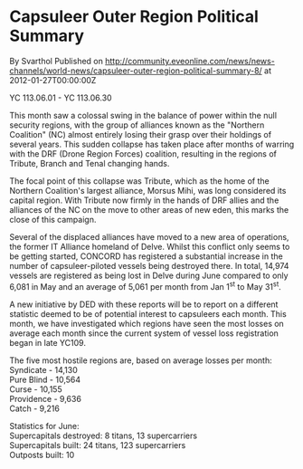 # Capsuleer Outer Region Political Summary
By Svarthol
Published on http://community.eveonline.com/news/news-channels/world-news/capsuleer-outer-region-political-summary-8/ at 2012-01-27T00:00:00Z

YC 113.06.01 - YC 113.06.30

This month saw a colossal swing in the balance of power within the null security regions, with the group of alliances known as the "Northern Coalition" (NC) almost entirely losing their grasp over their holdings of several years. This sudden collapse has taken place after months of warring with the DRF (Drone Region Forces) coalition, resulting in the regions of Tribute, Branch and Tenal changing hands.  
   
 The focal point of this collapse was Tribute, which as the home of the Northern Coalition's largest alliance, Morsus Mihi, was long considered its capital region. With Tribute now firmly in the hands of DRF allies and the alliances of the NC on the move to other areas of new eden, this marks the close of this campaign.  
   
 Several of the displaced alliances have moved to a new area of operations, the former IT Alliance homeland of Delve. Whilst this conflict only seems to be getting started, CONCORD has registered a substantial increase in the number of capsuleer-piloted vessels being destroyed there. In total, 14,974 vessels are registered as being lost in Delve during June compared to only 6,081 in May and an average of 5,061 per month from Jan 1<sup>st</sup> to May 31<sup>st</sup>.  
   
 A new initiative by DED with these reports will be to report on a different statistic deemed to be of potential interest to capsuleers each month. This month, we have investigated which regions have seen the most losses on average each month since the current system of vessel loss registration began in late YC109.   
  
The five most hostile regions are, based on average losses per month:  
 Syndicate - 14,130  
 Pure Blind - 10,564  
 Curse - 10,155  
 Providence - 9,636  
 Catch - 9,216  
  
Statistics for June:  
Supercapitals destroyed: 8 titans, 13 supercarriers  
Supercapitals built: 24 titans, 123 supercarriers  
Outposts built: 10

&nbsp;

&nbsp;

